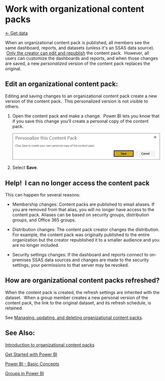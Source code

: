 <properties 
   pageTitle="Work with organizational content packs"
   description="Work with organizational content packs"
   services="powerbi" 
   documentationCenter="" 
   authors="pcw3187" 
   manager="mblythe" 
   editor=""
   tags=""/>
 
<tags
   ms.service="powerbi"
   ms.devlang="NA"
   ms.topic="article"
   ms.tgt_pltfrm="NA"
   ms.workload="powerbi"
   ms.date="10/14/2015"
   ms.author="v-pawrig"/>
# Work with organizational content packs

[← Get data](https://support.powerbi.com/knowledgebase/topics/63369-get-data)

When an organizational content pack is published, all members see the same dashboard, reports, and datasets (unless it's an SSAS data source).  [Only the creator can edit and republish](https://support.powerbi.com/knowledgebase/articles/651631%0A) the content pack.  However, all users can customize the dashboards and reports, and when those changes are saved, a new *personalized* version of the content pack replaces the original.

## Edit an organizational content pack:

Editing and saving changes to an organizational content pack create a new version of the content pack.  This personalized version is not visible to others.

1.  Open the content pack and make a change.  Power BI lets you know that if you save this change you'll create a personal copy of the content pack. 

     ![](media/powerbi-service-organizational-content-packs-use-and-work-with/personalize.png)

2.  Select **Save**.  



## Help!  I can no longer access the content pack

This can happen for several reasons:

-   Membership changes:  Content packs are published to email aliases.  If you are removed from that alias, you will no longer have access to the content pack. Aliases can be based on security groups, distribution groups, and Office 365 groups.

-   Distribution changes: The content pack creator changes the distribution. For example, the content pack was originally published to the entire organization but the creator republished it to a smaller audience and you are no longer included.

-   Security settings changes: If the dashboard and reports connect to on-premises SSAS data sources and changes are made to the security settings, your permissions to that server may be revoked.

## How are organizational content packs refreshed?

When the content pack is created, the refresh settings are inherited with the dataset.  When a group member creates a new personal version of the content pack, the link to the original dataset, and its refresh schedule, is retained. 

See [Managing, updating, and deleting organizational content packs](https://support.powerbi.com/knowledgebase/articles/651631).

## See Also:

[Introduction to organizational content packs](https://support.powerbi.com/knowledgebase/articles/651040)

[Get Started with Power BI](http://support.powerbi.com/knowledgebase/articles/430814-get-started-with-power-bi)

[Power BI - Basic Concepts](http://support.powerbi.com/knowledgebase/articles/487029-power-bi-preview-basic-concepts)

[Groups in Power BI](https://support.powerbi.com/knowledgebase/articles/654247)

